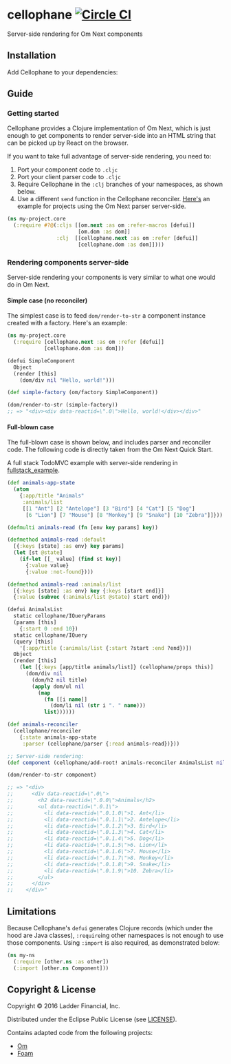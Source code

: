 # cellophane [![Circle CI](https://circleci.com/gh/ladderlife/cellophane.svg?style=svg)](https://circleci.com/gh/ladderlife/cellophane)

Server-side rendering for Om Next components

## Installation

Add Cellophane to your dependencies:



## Guide

### Getting started

Cellophane provides a Clojure implementation of Om Next, which is just enough to get components to render server-side into an HTML string that can be picked up by React on the browser.

If you want to take full advantage of server-side rendering, you need to:

1. Port your component code to `.cljc`
2. Port your client parser code to `.cljc`
3. Require Cellophane in the `:clj` branches of your namespaces, as shown below.
4. Use a different `send` function in the Cellophane reconciler. [Here's](https://github.com/ladderlife/cellophane/blob/18f39/fullstack_example/src/shared/todomvc/todomvc.cljc#L78-L84) an example for projects using the Om Next parser server-side.


```clojure
(ns my-project.core
  (:require #?@(:cljs [[om.next :as om :refer-macros [defui]]
                       [om.dom :as dom]]
                :clj  [[cellophane.next :as om :refer [defui]]
                       [cellophane.dom :as dom]])))
```

### Rendering components server-side

Server-side rendering your components is very similar to what one would do in Om Next.

#### Simple case (no reconciler)

The simplest case is to feed `dom/render-to-str` a component instance created with a factory. Here's an example:

```clojure
(ns my-project.core
  (:require [cellophane.next :as om :refer [defui]]
            [cellophane.dom :as dom]))

(defui SimpleComponent
  Object
  (render [this]
    (dom/div nil "Hello, world!")))

(def simple-factory (om/factory SimpleComponent))

(dom/render-to-str (simple-factory))
;; => "<div><div data-reactid=\".0\">Hello, world!</div></div>"

```

#### Full-blown case

The full-blown case is shown below, and includes parser and reconciler code. The following code is directly taken from the Om Next Quick Start.

A full stack TodoMVC example with server-side rendering in [fullstack_example](./fullstack_example).

```clojure
(def animals-app-state
  (atom
    {:app/title "Animals"
     :animals/list
     [[1 "Ant"] [2 "Antelope"] [3 "Bird"] [4 "Cat"] [5 "Dog"]
      [6 "Lion"] [7 "Mouse"] [8 "Monkey"] [9 "Snake"] [10 "Zebra"]]}))

(defmulti animals-read (fn [env key params] key))

(defmethod animals-read :default
  [{:keys [state] :as env} key params]
  (let [st @state]
    (if-let [[_ value] (find st key)]
      {:value value}
      {:value :not-found})))

(defmethod animals-read :animals/list
  [{:keys [state] :as env} key {:keys [start end]}]
  {:value (subvec (:animals/list @state) start end)})

(defui AnimalsList
  static cellophane/IQueryParams
  (params [this]
    {:start 0 :end 10})
  static cellophane/IQuery
  (query [this]
    '[:app/title (:animals/list {:start ?start :end ?end})])
  Object
  (render [this]
    (let [{:keys [app/title animals/list]} (cellophane/props this)]
      (dom/div nil
        (dom/h2 nil title)
        (apply dom/ul nil
          (map
            (fn [[i name]]
              (dom/li nil (str i ". " name)))
            list))))))

(def animals-reconciler
  (cellophane/reconciler
    {:state animals-app-state
     :parser (cellophane/parser {:read animals-read})}))

;; Server-side rendering:
(def component (cellophane/add-root! animals-reconciler AnimalsList nil))

(dom/render-to-str component)

;; => "<div>
;;      <div data-reactid=\".0\">
;;        <h2 data-reactid=\".0.0\">Animals</h2>
;;        <ul data-reactid=\".0.1\">
;;          <li data-reactid=\".0.1.0\">1. Ant</li>
;;          <li data-reactid=\".0.1.1\">2. Antelope</li>
;;          <li data-reactid=\".0.1.2\">3. Bird</li>
;;          <li data-reactid=\".0.1.3\">4. Cat</li>
;;          <li data-reactid=\".0.1.4\">5. Dog</li>
;;          <li data-reactid=\".0.1.5\">6. Lion</li>
;;          <li data-reactid=\".0.1.6\">7. Mouse</li>
;;          <li data-reactid=\".0.1.7\">8. Monkey</li>
;;          <li data-reactid=\".0.1.8\">9. Snake</li>
;;          <li data-reactid=\".0.1.9\">10. Zebra</li>
;;        </ul>
;;      </div>
;;    </div>"


```


## Limitations

Because Cellophane's `defui` generates Clojure records (which under the hood are Java classes), `:require`ing other namespaces is not enough to use those components. Using `:import` is also required, as demonstrated below:

```clojure
(ns my-ns
  (:require [other.ns :as other])
  (:import [other.ns Component]))
```


## Copyright & License

Copyright © 2016 Ladder Financial, Inc.

Distributed under the Eclipse Public License (see [LICENSE](./LICENSE)).

Contains adapted code from the following projects:

- [Om](https://github.com/omcljs/om)
- [Foam](https://github.com/arohner/foam)
